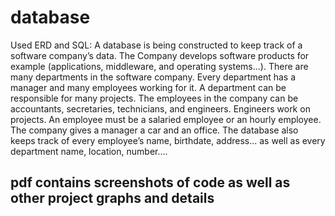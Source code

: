 # database
Used ERD and SQL: A database is being constructed to keep track of a software company’s data. The Company develops software products for example (applications, middleware, and operating systems...). There are many departments in the software company. Every department has a manager and many employees working for it. A department can be responsible for many projects. The employees in the company can be accountants, secretaries, technicians, and engineers. Engineers work on projects. An employee must be a salaried employee or an hourly employee. The company gives a manager a car and an office. The database also keeps track of every employee’s name, birthdate, address... as well as every department name, location, number....
## pdf contains screenshots of code as well as other project graphs and details 
